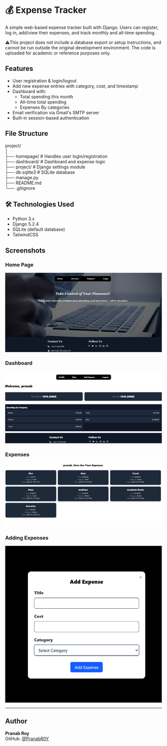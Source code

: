 # 💰 Expense Tracker

A simple web-based expense tracker built with Django. Users can register, log in, add/view their expenses, and track monthly and all-time spending.

⚠️This project does not include a database export or setup instructions, and cannot be run outside the original development environment. 
The code is uploaded for academic or reference purposes only.

##  Features

- User registration & login/logout
- Add new expense entries with category, cost, and timestamp
- Dashboard with:
  - Total spending this month
  - All-time total spending
  - Expenses By categories
- Email verification via Gmail's SMTP server
- Built-in session-based authentication

## File Structure
project/  
│  
├── homepage/               # Handles user login/registration  
├── dashboard/              # Dashboard and expense logic  
├── project/                # Django settings module  
├── db.sqlite3              # SQLite database  
├── manage.py  
├── README.md  
└── .gitignore  



## 🛠️ Technologies Used

- Python 3.x
- Django 5.2.4
- SQLite (default database)
- TailwindCSS 



## Screenshots

###  Home Page
![Home Page](Screenshots/homepage.png)

### Dashboard
![Dashboard](Screenshots/Dashboard.png)

### Expenses
![Expenses](Screenshots/Expenses.png)

###  Adding Expenses
![Adding Expenses](Screenshots/Add.png)


---

## Author

**Pranab Roy**  
GitHub: [@PranabR0Y](https://github.com/PranabR0Y)



